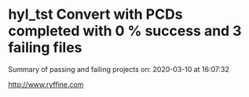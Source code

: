 # hyl_tst Convert with PCDs completed with 0 % success and 3 failing files

Summary of passing and failing projects on: 2020-03-10 at 16:07:32

http://www.ryffine.com
